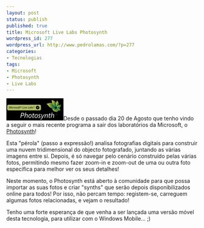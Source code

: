 ```yaml
---
layout: post
status: publish
published: true
title: Microsoft Live Labs Photosynth
wordpress_id: 277
wordpress_url: http://www.pedrolamas.com/?p=277
categories:
- Tecnologias
tags:
- Microsoft
- Photosynth
- Live Labs
---
```

[![](wp-content/uploads/2008/09/photosynth.jpg "Photosynth")](http://photosynth.net)Desde o passado dia 20 de Agosto que tenho vindo a seguir o mais recente programa a sair dos laboratórios da Microsoft, o [Photosynth](http://photosynth.net/)!

Esta "pérola" (passo a expressão!) analisa fotografias digitais para construir uma nuvem tridimensional do objecto fotografado, juntando as várias imagens entre si. Depois, é só navegar pelo cenário construído pelas várias fotos, permitindo mesmo fazer zoom-in e zoom-out de uma ou outra foto específica para melhor ver os seus detalhes!

Neste momento, o Photosynth está aberto à comunidade para que possa importar as suas fotos e criar "synths" que serão depois disponibilizados online para todos! Por isso, não percam tempo: registem-se, carreguem algumas fotos relacionadas, e vejam o resultado!

Tenho uma forte esperança de que venha a ser lançada uma versão móvel desta tecnologia, para utilizar com o Windows Mobile... ;)
